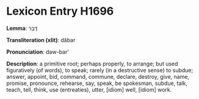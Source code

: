 # Lexicon Entry H1696

**Lemma**: דָבַר

**Transliteration (xlit)**: dâbar

**Pronunciation**: daw-bar'

**Description**:
a primitive root; perhaps properly, to arrange; but used figuratively (of words), to speak; rarely (in a destructive sense) to subdue; answer, appoint, bid, command, commune, declare, destroy, give, name, promise, pronounce, rehearse, say, speak, be spokesman, subdue, talk, teach, tell, think, use (entreaties), utter, [idiom] well, [idiom] work.
